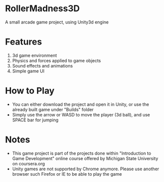 # RollerMadness3D
A small arcade game project, using Unity3d engine

# Features
1. 3d game environment
2. Physics and forces applied to game objects
3. Sound effects and animations
4. Simple game UI

# How to Play
- You can either download the project and open it in Unity, or use the already built game under "Builds" folder
- Simply use the arrow or WASD to move the player (3d ball), and use SPACE bar for jumping


# Notes
- This game project is part of the projects done within "Introduction to Game Development" online course offered by Michigan State University on coursera.org
- Unity games are not supported by Chrome anymore. Please use another browser such Firefox or IE to be able to play the game
